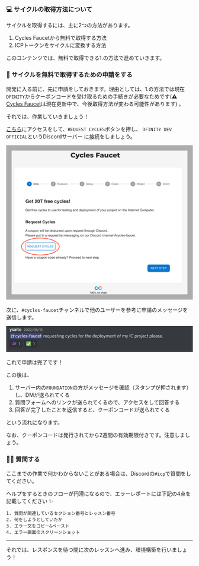 ### 💻 サイクルの取得方法について

サイクルを取得するには、主に2つの方法があります。

1. Cycles Faucetから無料で取得する方法
2. ICPトークンをサイクルに変換する方法

このコンテンツでは、無料で取得できる1.の方法で進めていきます。

### 💬 サイクルを無料で取得するための申請をする

開発に入る前に、先に申請をしておきます。理由としては、1.の方法では現在`DFINITY`からクーポンコードを受け取るための手続きが必要なためです(⚠️ [Cycles Faucet](https://internetcomputer.org/docs/current/developer-docs/quickstart/cycles-faucet/)は現在更新中で、今後取得方法が変わる可能性があります)
。

それでは、作業していきましょう！

[こちら](https://anv4y-qiaaa-aaaal-qaqxq-cai.ic0.app/)にアクセスをして、`REQUEST CYCLES`ボタンを押し、 `DFINITY DEV OFFICIAL`というDiscordサーバー に接続をしましょう。

![](./../../img/section-1/1_1_1.png)

次に、`#cycles-faucet`チャンネルで他のユーザーを参考に申請のメッセージを送信します。

![](./../../img/section-1/1_1_2.png)

これで申請は完了です！

この後は、

1. サーバー内の`FOUNDATION`の方がメッセージを確認（スタンプが押されます）し、DMが送られてくる
2. 質問フォームへのリンクが送られてくるので、アクセスをして回答する
3. 回答が完了したことを返信すると、クーポンコードが送られてくる

という流れになります。

なお、クーポンコードは発行されてから2週間の有効期限付きです。注意しましょう。

### 🙋‍♂️ 質問する

ここまでの作業で何かわからないことがある場合は、Discordの`#icp`で質問をしてください。

ヘルプをするときのフローが円滑になるので、エラーレポートには下記の4点を記載してください ✨

```
1. 質問が関連しているセクション番号とレッスン番号
2. 何をしようとしていたか
3. エラー文をコピー&ペースト
4. エラー画面のスクリーンショット
```

---

それでは、レスポンスを待つ間に次のレッスンへ進み、環境構築を行いましょう！
